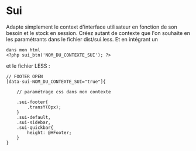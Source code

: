 # Sui
Adapte simplement le context d'interface utilisateur en fonction de son besoin
et le stock en session.
Créez autant de contexte que l'on souhaite en les paramétrants dans le fichier dist/sui.less.
Et en intégrant un <?php sui_btn('NOM DU CONTEXTE SUI'); ?>

```
dans mon html
<?php sui_btn('NOM_DU_CONTEXTE_SUI'); ?>
```

et le fichier LESS :
```
// FOOTER OPEN
[data-sui-NOM_DU_CONTEXTE_SUI="true"]{

    // paramétrage css dans mon contexte

    .sui-footer{
        .transY(0px);
    }
    .sui-default,
    .sui-sidebar,
    .sui-quickbar{
        height: @HFooter;
    }
}

```
